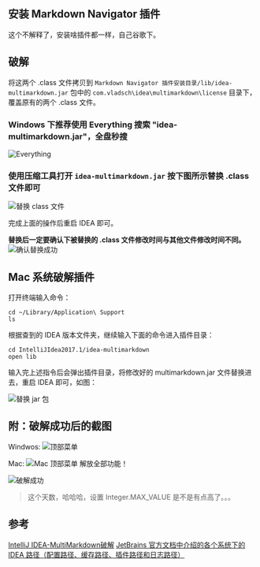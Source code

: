 ## 安装 Markdown Navigator 插件
这个不解释了，安装啥插件都一样，自己谷歌下。

## 破解
将这两个 .class 文件拷贝到 `Markdown Navigator 插件安装目录/lib/idea-multimarkdown.jar` 包中的 `com.vladsch\idea\multimarkdown\license` 目录下，覆盖原有的两个 .class 文件。
### Windows 下推荐使用 Everything 搜索 "idea-multimarkdown.jar"，全盘秒搜

![Everything](http://wx2.sinaimg.cn/mw690/a6e9cb00ly1fggjp1tee6j20oc07smxl.jpg)

### 使用压缩工具打开 `idea-multimarkdown.jar` 按下图所示替换 .class 文件即可

![替换 class 文件](http://wx4.sinaimg.cn/mw690/a6e9cb00ly1fggjp25549j20mr0el40o.jpg)

完成上面的操作后重启 IDEA 即可。

**替换后一定要确认下被替换的 .class 文件修改时间与其他文件修改时间不同。**
![确认替换成功](http://wx2.sinaimg.cn/mw690/a6e9cb00ly1fgglx44looj20ps091abm.jpg)

## Mac 系统破解插件
打开终端输入命令：
```
cd ~/Library/Application\ Support
ls
```
根据查到的 IDEA 版本文件夹，继续输入下面的命令进入插件目录：
```
cd IntelliJIdea2017.1/idea-multimarkdown
open lib
```
输入完上述指令后会弹出插件目录，将修改好的 multimarkdown.jar 文件替换进去，重启 IDEA 即可，如图：

![替换 jar 包](http://wx2.sinaimg.cn/mw690/a6e9cb00ly1fggoxvajfnj21b61hie2s.jpg)

## 附：破解成功后的截图
Windwos:
![顶部菜单](http://wx3.sinaimg.cn/mw690/a6e9cb00ly1fgglsgj65ej20wg01qmx8.jpg)

Mac:
![Mac 顶部菜单](http://wx2.sinaimg.cn/mw690/a6e9cb00ly1fggoxvn9sdj21kw04fmyp.jpg)
解放全部功能！

![破解成功](http://wx3.sinaimg.cn/mw690/a6e9cb00ly1fggoxu26ohj21ks17mn91.jpg)
>这个天数，哈哈哈，设置 Integer.MAX_VALUE 是不是有点高了。。。

## 参考
[IntelliJ IDEA-MultiMarkdown破解](http://www.jianshu.com/p/b70e250bed37)
[JetBrains 官方文档中介绍的各个系统下的 IDEA 路径（配置路径、缓存路径、插件路径和日志路径）](https://www.jetbrains.com/help/idea/2017.1/directories-used-by-intellij-idea-to-store-settings-caches-plugins-and-logs.html)